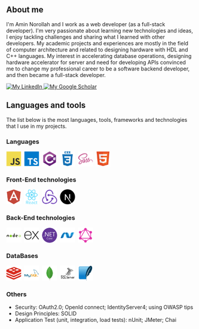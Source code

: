 ## About me
I'm Amin Norollah and I work as a web developer (as a full-stack developer). I'm very passionate about learning new technologies and ideas, I enjoy tackling challenges and sharing what I learned with other developers. My academic projects and experiences are mostly in the field of computer architecture and related to designing hardware with HDL and C++ languages. My interest in accelerating database operations, designing hardware accelerator for server and need for developing APIs convinced me to change my professional career to be a software backend developer, and then became a full-stack developer.

<div id="badges">
  <a href="https://www.linkedin.com/in/amin-norollah/">
    <img src="https://img.shields.io/badge/LinkedIn-blue?style=for-the-badge&logo=linkedin&logoColor=white" alt="My LinkedIn"/>
  </a>
  <a href="https://scholar.google.com/citations?user=EN94mywAAAAJ&hl=en">
    <img src="https://img.shields.io/badge/Google Scholar-red?style=for-the-badge&logo=google&logoColor=white" alt="My Google Scholar"/>
  </a>
</div>

## Languages and tools
The list below is the most languages, tools, frameworks and technologies that I use in my projects.

### Languages
<div>
  <img src="https://github.com/devicons/devicon/blob/master/icons/javascript/javascript-original.svg" title="JavaScript" alt="JavaScript" width="40" height="40"/>&nbsp;
  <img src="https://github.com/devicons/devicon/blob/master/icons/typescript/typescript-original.svg" title="TypeScript" alt="TypeScript" width="40" height="40"/>&nbsp;
  <img src="https://github.com/devicons/devicon/blob/master/icons/csharp/csharp-original.svg" title="C#" alt="C#" width="40" height="40"/>&nbsp;
  <img src="https://github.com/devicons/devicon/blob/master/icons/css3/css3-plain-wordmark.svg"  title="CSS3" alt="CSS" width="40" height="40"/>&nbsp;
  <img src="https://github.com/devicons/devicon/blob/master/icons/sass/sass-original.svg"  title="Sass" alt="sass" width="40" height="40"/>&nbsp;
  <img src="https://github.com/devicons/devicon/blob/master/icons/html5/html5-original.svg" title="HTML5" alt="HTML" width="40" height="40"/>&nbsp;
</div>

### Front-End technologies
<div>
     <img src="https://github.com/devicons/devicon/blob/master/icons/angularjs/angularjs-plain.svg" title="Angular" alt="Angular" width="40" height="40"/>&nbsp;
    <img src="https://github.com/devicons/devicon/blob/master/icons/react/react-original-wordmark.svg" title="React" alt="React" width="40" height="40"/>&nbsp;
    <img src="https://github.com/devicons/devicon/blob/master/icons/redux/redux-original.svg" title="Redux" alt="Redux " width="40" height="40"/>&nbsp;
    <img src="https://github.com/devicons/devicon/blob/master/icons/nextjs/nextjs-original.svg" title="NextJS" alt="NextJS" width="40" height="40"/>&nbsp;
</div>

### Back-End technologies
<div>
    <img src="https://github.com/devicons/devicon/blob/master/icons/nodejs/nodejs-original-wordmark.svg" title="NodeJS" alt="NodeJS" width="40" height="40"/>&nbsp;
    <img src="https://github.com/devicons/devicon/blob/master/icons/express/express-original.svg" title="ExpressJS" alt="ExpressJS" width="40" height="40"/>&nbsp;
    <img src="https://github.com/devicons/devicon/blob/master/icons/dotnetcore/dotnetcore-original.svg" title=".Net 6" alt=".Net 6" width="40" height="40"/>&nbsp;
    <img src="https://github.com/devicons/devicon/blob/master/icons/dot-net/dot-net-original.svg" title=".Net framework" alt=".Net framework" width="40" height="40"/>&nbsp;
    <img src="https://github.com/devicons/devicon/blob/master/icons/graphql/graphql-plain.svg" title="GraphQL" alt="GraphQL" width="40" height="40"/>&nbsp;
</div>

### DataBases
<div>
    <img src="https://github.com/devicons/devicon/blob/master/icons/redis/redis-plain.svg" title="redis" alt="redis" width="40" height="40"/>&nbsp;
    <img src="https://github.com/devicons/devicon/blob/master/icons/mysql/mysql-original-wordmark.svg" title="MySQL" alt="MySQL" width="40" height="40"/>&nbsp;
    <img src="https://github.com/devicons/devicon/blob/master/icons/mongodb/mongodb-original.svg" title="MongoDB" alt="MongoDB" width="40" height="40"/>&nbsp;
    <img src="https://github.com/devicons/devicon/blob/master/icons/microsoftsqlserver/microsoftsqlserver-plain-wordmark.svg" title="Microsoft SQL server" alt="Microsoft SQL server" width="40" height="40"/>&nbsp;
    <img src="https://github.com/devicons/devicon/blob/master/icons/sqlite/sqlite-original.svg" title="SQLite" alt="SQLite" width="40" height="40"/>&nbsp;
</div>

### Others
- Security: OAuth2.0; OpenId connect; IdentityServer4; using OWASP tips
- Design Principles: SOLID
- Application Test (unit, integration, load tests): nUnit; JMeter; Chai

